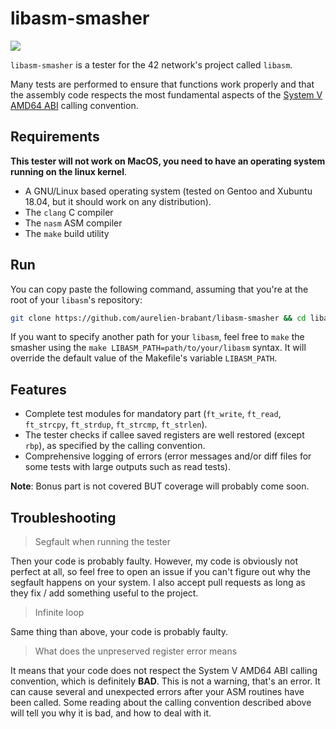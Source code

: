 # libasm-smasher

![](https://i.imgur.com/qMOFb6a.png)

`libasm-smasher` is a tester for the 42 network's project called `libasm`.

Many tests are performed to ensure that functions work properly and that
the assembly code respects the most fundamental aspects of the
[System V AMD64 ABI](https://en.wikipedia.org/wiki/X86_calling_conventions#System_V_AMD64_ABI) calling convention.

## Requirements

**This tester will not work on MacOS, you need to have an operating system running on the linux kernel**.

- A GNU/Linux based operating system (tested on Gentoo and Xubuntu 18.04, but it should work on any distribution).
- The `clang` C compiler
- The `nasm` ASM compiler
- The `make` build utility

## Run

You can copy paste the following command, assuming that you're at the root of your
`libasm`'s repository:

```bash
git clone https://github.com/aurelien-brabant/libasm-smasher && cd libasm-smasher && make && ./smasher
```
If you want to specify another path for your `libasm`, feel free to `make` the smasher
using the `make LIBASM_PATH=path/to/your/libasm` syntax. It will override the default
value of the Makefile's variable `LIBASM_PATH`.

## Features

- Complete test modules for mandatory part (`ft_write`, `ft_read`, `ft_strcpy`, `ft_strdup`, `ft_strcmp`, `ft_strlen`).
- The tester checks if callee saved registers are well restored (except `rbp`), as specified by the calling convention.
- Comprehensive logging of errors (error messages and/or diff files for some tests with large outputs such as read tests).

**Note**: Bonus part is not covered BUT coverage will probably come soon. 

## Troubleshooting

> Segfault when running the tester

Then your code is probably faulty. However, my code is obviously not perfect at all, so feel free to open
an issue if you can't figure out why the segfault happens on your system. I also accept pull requests as long as they
fix / add something useful to the project.

> Infinite loop

Same thing than above, your code is probably faulty.

> What does the unpreserved register error means

It means that your code does not respect the System V AMD64 ABI calling convention, which is definitely **BAD**. This is not a warning,
that's an error. It can cause several and unexpected errors after your ASM routines have been called. Some reading about the calling
convention described above will tell you why it is bad, and how to deal with it. 
